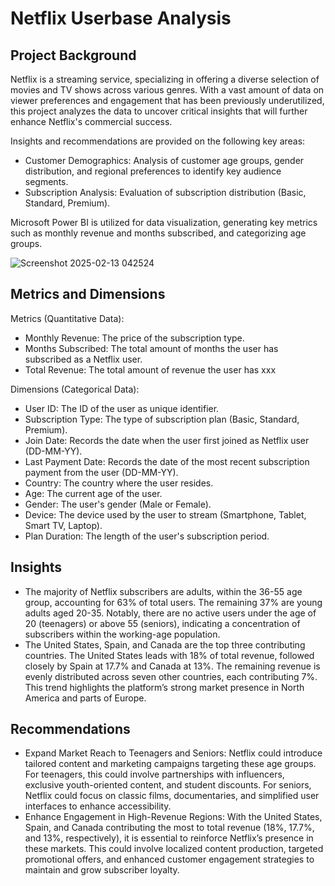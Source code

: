 # Netflix Userbase Analysis

## Project Background
Netflix is a streaming service, specializing in offering a diverse selection of movies and TV shows across various genres. With a vast amount of data on viewer preferences and engagement that has been previously underutilized, this project analyzes the data to uncover critical insights that will further enhance Netflix's commercial success.

Insights and recommendations are provided on the following key areas:
- Customer Demographics: Analysis of customer age groups, gender distribution, and regional preferences to identify key audience segments.
- Subscription Analysis: Evaluation of subscription distribution (Basic, Standard, Premium).

Microsoft Power BI is utilized for data visualization, generating key metrics such as monthly revenue and months subscribed, and categorizing age groups.

![Screenshot 2025-02-13 042524](https://github.com/user-attachments/assets/c88ff19c-a472-4d86-abde-f26f3a8eb27f)

## Metrics and Dimensions

Metrics (Quantitative Data):
- Monthly Revenue: The price of the subscription type.
- Months Subscribed: The total amount of months the user has subscribed as a Netflix user.
- Total Revenue: The total amount of revenue the user has xxx

Dimensions (Categorical Data):
- User ID: The ID of the user as unique identifier.
- Subscription Type: The type of subscription plan (Basic, Standard, Premium).
- Join Date: Records the date when the user first joined as Netflix user (DD-MM-YY).
- Last Payment Date: Records the date of the most recent subscription payment from the user (DD-MM-YY).
- Country: The country where the user resides.
- Age: The current age of the user.
- Gender: The user's gender (Male or Female).
- Device: The device used by the user to stream (Smartphone, Tablet, Smart TV, Laptop).
- Plan Duration: The length of the user's subscription period.

## Insights
- The majority of Netflix subscribers are adults, within the 36-55 age group, accounting for 63% of total users. The remaining 37% are young adults aged 20-35. Notably, there are no active users under the age of 20 (teenagers) or above 55 (seniors), indicating a concentration of subscribers within the working-age population.
- The United States, Spain, and Canada are the top three contributing countries. The United States leads with 18% of total revenue, followed closely by Spain at 17.7% and Canada at 13%. The remaining revenue is evenly distributed across seven other countries, each contributing 7%. This trend highlights the platform’s strong market presence in North America and parts of Europe.

## Recommendations
- Expand Market Reach to Teenagers and Seniors: Netflix could introduce tailored content and marketing campaigns targeting these age groups. For teenagers, this could involve partnerships with influencers, exclusive youth-oriented content, and student discounts. For seniors, Netflix could focus on classic films, documentaries, and simplified user interfaces to enhance accessibility.
- Enhance Engagement in High-Revenue Regions: With the United States, Spain, and Canada contributing the most to total revenue (18%, 17.7%, and 13%, respectively), it is essential to reinforce Netflix’s presence in these markets. This could involve localized content production, targeted promotional offers, and enhanced customer engagement strategies to maintain and grow subscriber loyalty.
